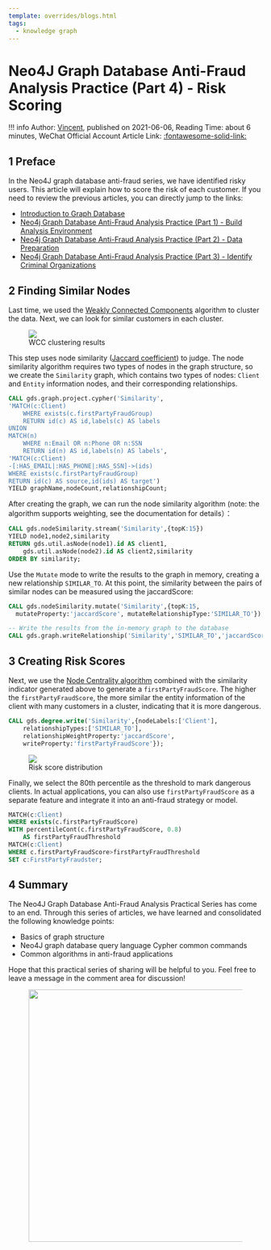 ```yaml
---
template: overrides/blogs.html
tags:
  - knowledge graph
---
```


# Neo4J Graph Database Anti-Fraud Analysis Practice (Part 4) - Risk Scoring

!!! info
    Author: [Vincent](https://github.com/Realvincentyuan), published on 2021-06-06, Reading Time: about 6 minutes, WeChat Official Account Article Link: [:fontawesome-solid-link:](https://mp.weixin.qq.com/s?__biz=MzI4Mjk3NzgxOQ==&mid=2247485268&idx=1&sn=2f32b4911dd64a5696f2ef287b9542a0&chksm=eb90f420dce77d36489cd350674af9c4523c05d884afae5a158c619faaabfca5e161b9443131&token=200682583&lang=zh_CN#rd)

## 1 Preface

In the Neo4J graph database anti-fraud series, we have identified risky users. This article will explain how to score the risk of each customer. If you need to review the previous articles, you can directly jump to the links:

- [Introduction to Graph Database](https://mp.weixin.qq.com/s?__biz=MzI4Mjk3NzgxOQ==&mid=2247485112&idx=1&sn=efd4f9b472a3d58378407bb6fad46a2f&chksm=eb90f5ccdce77cda0285d53331834a787364d4458a3588173c9fe8ef6953499362bd64f7c918&token=1650861834&lang=zh_CN#rd)
- [Neo4j Graph Database Anti-Fraud Analysis Practice (Part 1) - Build Analysis Environment](https://mp.weixin.qq.com/s?__biz=MzI4Mjk3NzgxOQ==&mid=2247485213&idx=1&sn=ed9051c887847bcf35ef6e21af6005f4&chksm=eb90f469dce77d7fa1325810d537e183c65eef7067f20219eee02d6f3667d14554832103986d&token=771475859&lang=zh_CN#rd)
- [Neo4j Graph Database Anti-Fraud Analysis Practice (Part 2) - Data Preparation](https://mp.weixin.qq.com/s?__biz=MzI4Mjk3NzgxOQ==&mid=2247485256&idx=1&sn=0d87a1d090f7282f85f3d2395372c8ed&chksm=eb90f43cdce77d2af75e6313e945a83f2309743e7e7e0855c99d9ecece6f3d24f3ad06ae80a4&token=771475859&lang=zh_CN#rd)
- [Neo4j Graph Database Anti-Fraud Analysis Practice (Part 3) - Identify Criminal Organizations](ttps://mp.weixin.qq.com/s?__biz=MzI4Mjk3NzgxOQ==&mid=2247485261&idx=1&sn=9bbe4e099d7e199d749540797e82e443&chksm=eb90f439dce77d2fb5a8f06707844f0eef22667821f97d9e509563a36cebb2ed1903994056dd&token=1481538225&lang=zh_CN#rd)

## 2 Finding Similar Nodes

Last time, we used the [Weakly Connected Components](https://neo4j.com/docs/graph-data-science/current/algorithms/wcc/ 'Weakly Connected Components') algorithm to cluster the data. Next, we can look for similar customers in each cluster.

<figure>
  <img src="https://cdn.jsdelivr.net/gh/BulletTech2021/Pics/img/1_V/cluster_1.png"  />
  <figcaption>WCC clustering results</figcaption>
</figure>

This step uses node similarity ([Jaccard coefficient](https://neo4j.com/docs/graph-data-science/current/algorithms/node-similarity/#algorithms-node-similarity 'Node similarity')) to judge. The node similarity algorithm requires two types of nodes in the graph structure, so we create the `Similarity` graph, which contains two types of nodes: `Client` and `Entity` information nodes, and their corresponding relationships.

```sql
CALL gds.graph.project.cypher('Similarity',
'MATCH(c:Client)
    WHERE exists(c.firstPartyFraudGroup)
    RETURN id(c) AS id,labels(c) AS labels
UNION
MATCH(n)
    WHERE n:Email OR n:Phone OR n:SSN
    RETURN id(n) AS id,labels(n) AS labels',
'MATCH(c:Client)
-[:HAS_EMAIL|:HAS_PHONE|:HAS_SSN]->(ids)
WHERE exists(c.firstPartyFraudGroup)
RETURN id(c) AS source,id(ids) AS target')
YIELD graphName,nodeCount,relationshipCount;
```

After creating the graph, we can run the node similarity algorithm (note: the algorithm supports weighting, see the documentation for details）：

```sql
CALL gds.nodeSimilarity.stream('Similarity',{topK:15})
YIELD node1,node2,similarity
RETURN gds.util.asNode(node1).id AS client1,
    gds.util.asNode(node2).id AS client2,similarity
ORDER BY similarity;
```

Use the `Mutate` mode to write the results to the graph in memory, creating a new relationship `SIMILAR_TO`. At this point, the similarity between the pairs of similar nodes can be measured using the jaccardScore:

```SQL
CALL gds.nodeSimilarity.mutate('Similarity',{topK:15,
  mutateProperty:'jaccardScore', mutateRelationshipType:'SIMILAR_TO'});

-- Write the results from the in-memory graph to the database
CALL gds.graph.writeRelationship('Similarity','SIMILAR_TO','jaccardScore');
```

## 3 Creating Risk Scores

Next, we use the [Node Centrality algorithm](https://neo4j.com/docs/graph-data-science/current/algorithms/degree-centrality/ 'Degree Centrality') combined with the similarity indicator generated above to generate a `firstPartyFraudScore`. The higher the `firstPartyFraudScore`, the more similar the entity information of the client with many customers in a cluster, indicating that it is more dangerous. 

```SQL
CALL gds.degree.write('Similarity',{nodeLabels:['Client'],
    relationshipTypes:['SIMILAR_TO'],
    relationshipWeightProperty:'jaccardScore',
    writeProperty:'firstPartyFraudScore'});
```

<figure>
  <img src="https://cdn.jsdelivr.net/gh/BulletTech2021/Pics/img/1_V/Score.png"  />
  <figcaption>Risk score distribution</figcaption>
</figure>

Finally, we select the 80th percentile as the threshold to mark dangerous clients. In actual applications, you can also use `firstPartyFraudScore` as a separate feature and integrate it into an anti-fraud strategy or model.

```sql
MATCH(c:Client)
WHERE exists(c.firstPartyFraudScore)
WITH percentileCont(c.firstPartyFraudScore, 0.8)
    AS firstPartyFraudThreshold
MATCH(c:Client)
WHERE c.firstPartyFraudScore>firstPartyFraudThreshold
SET c:FirstPartyFraudster;
```

## 4 Summary

The Neo4J Graph Database Anti-Fraud Analysis Practical Series has come to an end. Through this series of articles, we have learned and consolidated the following knowledge points:

- Basics of graph structure
- Neo4J graph database query language Cypher common commands
- Common algorithms in anti-fraud applications

Hope that this practical series of sharing will be helpful to you. Feel free to leave a message in the comment area for discussion!

<figure>
  <img src="https://cdn.jsdelivr.net/gh/BulletTech2021/Pics/2021-6-14/1623639526512-1080P%20(Full%20HD)%20-%20Tail%20Pic.png" width="500" />
</figure>